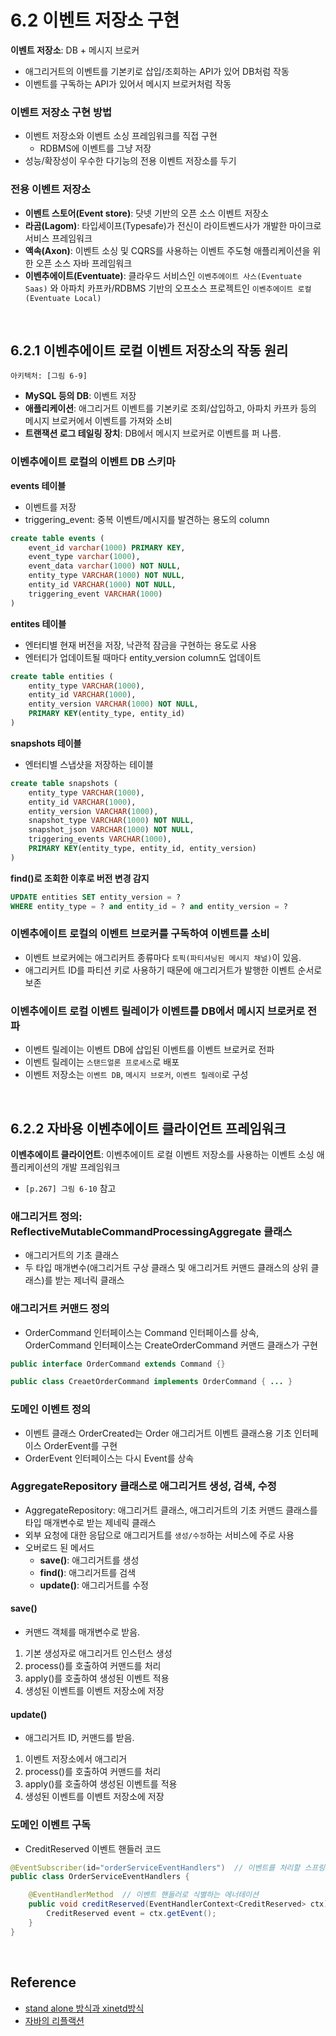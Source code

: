 # 6.2 이벤트 저장소 구현

<b>이벤트 저장소</b>: DB + 메시지 브로커

-   애그리거트의 이벤트를 기본키로 삽입/조회하는 API가 있어 DB처럼 작동
-   이벤트를 구독하는 API가 있어서 메시지 브로커처럼 작동

### 이벤트 저장소 구현 방법

-   이벤트 저장소와 이벤트 소싱 프레임워크를 직접 구현
    -   RDBMS에 이벤트를 그냥 저장
-   성능/확장성이 우수한 다기능의 전용 이벤트 저장소를 두기

### 전용 이벤트 저장소

-   <b>이벤트 스토어(Event store)</b>: 닷넷 기반의 오픈 소스 이벤트 저장소
-   <b>라곰(Lagom)</b>: 타입세이프(Typesafe)가 전신이 라이트벤드사가 개발한 마이크로서비스 프레임워크
-   <b>액속(Axon)</b>: 이벤트 소싱 및 CQRS를 사용하는 이벤트 주도형 애플리케이션을 위한 오픈 소스 자바 프레임워크
-   <b>이벤추에이트(Eventuate)</b>: 클라우드 서비스인 `이벤추에이트 사스(Eventuate Saas)` 와 아파치 카프카/RDBMS 기반의 오프소스 프로젝트인 `이벤추에이트 로컬(Eventuate Local)`

<br />

## 6.2.1 이벤추에이트 로컬 이벤트 저장소의 작동 원리

`아키텍처: [그림 6-9]`

-   <b>MySQL 등의 DB</b>: 이벤트 저장
-   <b>애플리케이션</b>: 애그리거트 이벤트를 기본키로 조회/삽입하고, 아파치 카프카 등의 메시지 브로커에서 이벤트를 가져와 소비
-   <b>트랜잭션 로그 테일링 장치</b>: DB에서 메시지 브로커로 이벤트를 퍼 나름.

### 이벤추에이트 로컬의 이벤트 DB 스키마

<b>events 테이블</b>

-   이벤트를 저장
-   triggering_event: 중복 이벤트/메시지를 발견하는 용도의 column

```sql
create table events (
    event_id varchar(1000) PRIMARY KEY,
    event_type varchar(1000),
    event_data varchar(1000) NOT NULL,
    entity_type VARCHAR(1000) NOT NULL,
    entity_id VARCHAR(1000) NOT NULL,
    triggering_event VARCHAR(1000)
)
```

<b>entites 테이블</b>

-   엔터티별 현재 버전을 저장, 낙관적 잠금을 구현하는 용도로 사용
-   엔터티가 업데이트될 때마다 entity_version column도 업데이트

```sql
create table entities (
    entity_type VARCHAR(1000),
    entity_id VARCHAR(1000),
    entity_version VARCHAR(1000) NOT NULL,
    PRIMARY KEY(entity_type, entity_id)
)
```

<b>snapshots 테이블</b>

-   엔터티별 스냅샷을 저장하는 테이블

```sql
create table snapshots (
    entity_type VARCHAR(1000),
    entity_id VARCHAR(1000),
    entity_version VARCHAR(1000),
    snapshot_type VARCHAR(1000) NOT NULL,
    snapshot_json VARCHAR(1000) NOT NULL,
    triggering_events VARCHAR(1000),
    PRIMARY KEY(entity_type, entity_id, entity_version)
)
```

<b>find()로 조회한 이후로 버전 변경 감지</b>

```sql
UPDATE entities SET entity_version = ?
WHERE entity_type = ? and entity_id = ? and entity_version = ?
```

### 이벤추에이트 로컬의 이벤트 브로커를 구독하여 이벤트를 소비

-   이벤트 브로커에는 애그리커트 종류마다 `토픽(파티셔닝된 메시지 채널)`이 있음.
-   애그리커트 ID를 파티션 키로 사용하기 때문에 애그리거트가 발행한 이벤트 순서로 보존

### 이벤추에이트 로컬 이벤트 릴레이가 이벤트를 DB에서 메시지 브로커로 전파

-   이벤트 릴레이는 이벤트 DB에 삽입된 이벤트를 이벤트 브로커로 전파
-   이벤트 릴레이는 `스탠드얼론 프로세스`로 배포
-   이벤트 저장소는 `이벤트 DB`, `메시지 브로커`, `이벤트 릴레이`로 구성

<br />

## 6.2.2 자바용 이벤추에이트 클라이언트 프레임워크

<b>이벤추에이트 클라이언트</b>: 이벤추에이트 로컬 이벤트 저장소를 사용하는 이벤트 소싱 애플리케이션의 개발 프레임워크

-   `[p.267] 그림 6-10` 참고

### 애그리거트 정의: ReflectiveMutableCommandProcessingAggregate 클래스

-   애그리거트의 기초 클래스
-   두 타입 매개변수(애그리거트 구상 클래스 및 애그리거트 커맨드 클래스의 상위 클래스)를 받는 제너릭 클래스

### 애그리거트 커맨드 정의

-   OrderCommand 인터페이스는 Command 인터페이스를 상속, OrderCommand 인터페이스는 CreateOrderCommand 커맨드 클래스가 구현

```java
public interface OrderCommand extends Command {}

public class CreaetOrderCommand implements OrderCommand { ... }
```

### 도메인 이벤트 정의

-   이벤트 클래스 OrderCreated는 Order 애그리거트 이벤트 클래스용 기초 인터페이스 OrderEvent를 구현
-   OrderEvent 인터페이스는 다시 Event를 상속

### AggregateRepository 클래스로 애그리거트 생성, 검색, 수정

-   AggregateRepository: 애그리거트 클래스, 애그리거트의 기초 커맨드 클래스를 타입 매개변수로 받는 제네릭 클래스
-   외부 요청에 대한 응답으로 애그리거트를 `생성/수정`하는 서비스에 주로 사용
-   오버로드 된 메서드
    -   <b>save()</b>: 애그리거트를 생성
    -   <b>find()</b>: 애그리거트를 검색
    -   <b>update()</b>: 애그리거트를 수정

#### save()

-   커맨드 객체를 매개변수로 받음.

1. 기본 생성자로 애그리거트 인스턴스 생성
2. process()를 호출하여 커맨드를 처리
3. apply()를 호출하여 생성된 이벤트 적용
4. 생성된 이벤트를 이벤트 저장소에 저장

#### update()

-   애그리거트 ID, 커맨드를 받음.

1. 이벤트 저장소에서 애그리거
2. process()를 호출하여 커맨드를 처리
3. apply()를 호출하여 생성된 이벤트를 적용
4. 생성된 이벤트를 이벤트 저장소에 저장

### 도메인 이벤트 구독

-   CreditReserved 이벤트 핸들러 코드

```java
@EventSubscriber(id="orderServiceEventHandlers")  // 이벤트를 처리할 스프링빈 지정
public class OrderServiceEventHandlers {

    @EventHandlerMethod  // 이벤트 핸들러로 식별하는 에너테이션
    public void creditReserved(EventHandlerContext<CreditReserved> ctx) {
        CreditReserved event = ctx.getEvent();
    }
}
```

<br />

## Reference

-   [stand alone 방식과 xinetd방식](https://jingjingee.tistory.com/14)
-   [자바의 리플랙션](https://brunch.co.kr/@kd4/8)
